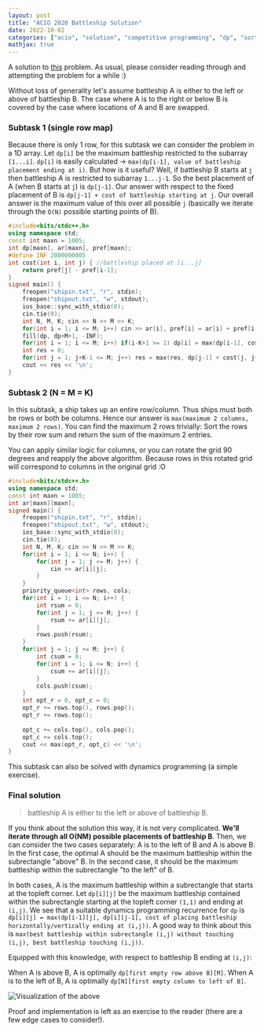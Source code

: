```yaml
---
layout: post
title: "ACIO 2020 Battleship Solution"
date: 2022-10-02
categories: ["acio", "solution", "competitive programming", "dp", "sortings"]
mathjax: true
---
```

A solution to [this](https://orac2.info/problem/acio20contest0battleship/) problem. As usual, please consider reading through and attempting the problem for a while :) 

Without loss of generality let's assume battleship A is either to the left or above of battleship B. The case where A is to the right or below B is covered by the case where locations of A and B are swapped. 

### Subtask 1 (single row map)
Because there is only 1 row, for this subtask we can consider the problem in a 1D array. Let `dp[i]` be the maximum battleship restricted to the subarray `[1...i]`. `dp[i]` is easily calculated -> `max(dp[i-1], value of battleship placement ending at i)`. But how is it useful? Well, if battleship B starts at `j` then battleship A is restricted to subarray `1...j-1`. So the best placement of A (when B starts at `j`) is `dp[j-1]`. Our answer with respect to the fixed placement of B is `dp[j-1] + cost of battleship starting at j`. Our overall answer is the maximum value of this over all possible `j` (basically we iterate through the `O(N)` possible starting points of B).

```cpp
#include<bits/stdc++.h>
using namespace std;
const int maxn = 1005;
int dp[maxn], ar[maxn], pref[maxn];
#define INF 2000000005
int cost(int i, int j) { //battleship placed at [i...j]
	return pref[j] - pref[i-1];
}
signed main() {
	freopen("shipin.txt", "r", stdin);
	freopen("shipout.txt", "w", stdout);
	ios_base::sync_with_stdio(0);
	cin.tie(0);
	int N, M, K; cin >> N >> M >> K;
	for(int i = 1; i <= M; i++) cin >> ar[i], pref[i] = ar[i] + pref[i-1];
	fill(dp, dp+M+1, -INF);
	for(int i = 1; i <= M; i++) if(i-K+1 >= 1) dp[i] = max(dp[i-1], cost(i-K+1, i));
	int res = 0;
	for(int j = 1; j+K-1 <= M; j++) res = max(res, dp[j-1] + cost(j, j+K-1));
	cout << res << '\n';
}
```
### Subtask 2 (N = M = K)
In this subtask, a ship takes up an entire row/column. Thus ships must both be rows or both be columns. Hence our answer is `max(maximum 2 columns, maximum 2 rows)`. You can find the maximum 2 rows trivially: Sort the rows by their row sum and return the sum of the maximum 2 entries.

You can apply similar logic for columns, or you can rotate the grid 90 degrees and reapply the above algorithm. Because rows in this rotated grid will correspond to columns in the original grid :O

```cpp
#include<bits/stdc++.h>
using namespace std;
const int maxn = 1005;
int ar[maxn][maxn];
signed main() {
	freopen("shipin.txt", "r", stdin);
	freopen("shipout.txt", "w", stdout);
	ios_base::sync_with_stdio(0);
	cin.tie(0);
	int N, M, K; cin >> N >> M >> K;
	for(int i = 1; i <= N; i++) {
		for(int j = 1; j <= M; j++) {
			cin >> ar[i][j];
		}
	}
	priority_queue<int> rows, cols;
	for(int i = 1; i <= N; i++) {
		int rsum = 0;
		for(int j = 1; j <= M; j++) {
			rsum += ar[i][j];
		}
		rows.push(rsum);
	}
	for(int j = 1; j <= M; j++) {
		int csum = 0;
		for(int i = 1; i <= N; i++) {
			csum += ar[i][j];
		}
		cols.push(csum);
	}
	int opt_r = 0, opt_c = 0;
	opt_r += rows.top(), rows.pop();
	opt_r += rows.top();
	
	opt_c += cols.top(), cols.pop();
	opt_c += cols.top();
	cout << max(opt_r, opt_c) << '\n';
}
```
This subtask can also be solved with dynamics programming (a simple exercise). 
### Final solution
> battleship A is either to the left or above of battleship B.

If you think about the solution this way, it is not very complicated. **We'll iterate through all O(NM) possible placements of battleship B**. Then, we can consider the two cases separately: A is to the left of B and A is above B. In the first case, the optimal A should be the maximum battleship within the subrectangle "above" B. In the second case, it should be the maximum battleship within the subrectangle "to the left" of B.

In both cases, A is the maximum battleship within a subrectangle that starts at the topleft corner. Let `dp[i][j]` be the maximum battleship contained within the subrectangle starting at the topleft corner `(1,1)` and ending at `(i,j)`. We see that a suitable dynamics programming recurrence for `dp` is `dp[i][j] = max(dp[i-1][j], dp[i][j-1], cost of placing battleship horizontally/vertically ending at (i,j))`. A good way to think about this is `max(best battleship within subrectangle (i,j) without touching (i,j), best battleship touching (i,j))`.

Equipped with this knowledge, with respect to battleship B ending at `(i,j)`:

When A is above B, A is optimally `dp[first empty row above B][M]`. When A is to the left of B, A is optimally `dp[N][first empty column to left of B]`.

![Visualization of the above](https://i.imgur.com/HBph9z7.png)

Proof and implementation is left as an exercise to the reader (there are a few edge cases to consider!).